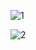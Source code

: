 




![1](https://user-images.githubusercontent.com/78751531/116829687-feb3c280-abc6-11eb-862e-acfef62d2929.jpg)

![2](https://user-images.githubusercontent.com/78751531/116829724-3cb0e680-abc7-11eb-9338-a82e7c438a82.jpg)

